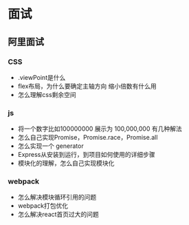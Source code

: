 
# 面试

## 阿里面试

### CSS
* .viewPoint是什么
* flex布局，为什么要确定主轴方向 缩小倍数有什么用
* 怎么理解css剩余空间

### js
* 将一个数字比如100000000 展示为 100,000,000 有几种解法
* 怎么自己实现Promise，Promise.race，Promise.all
* 怎么实现一个 generator
* Express从安装到运行，到项目如何使用的详细步骤
* 模块化的理解，怎么自己实现模块化

### webpack
* 怎么解决模块循环引用的问题
* webpack打包优化
* 怎么解决react首页过大的问题

